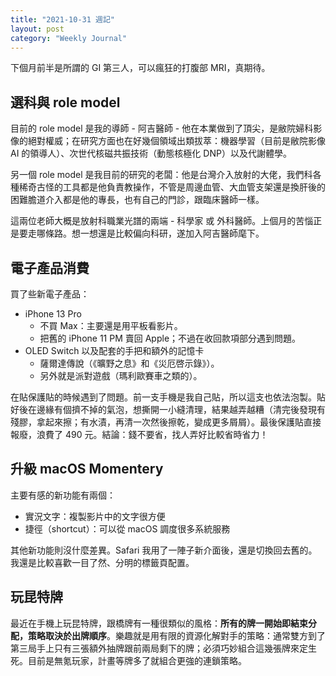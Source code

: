```yaml
---
title: "2021-10-31 週記"
layout: post
category: "Weekly Journal"
---
```


下個月前半是所謂的 GI 第三人，可以瘋狂的打腹部 MRI，真期待。

## 選科與 role model

目前的 role model 是我的導師 - 阿吉醫師 - 他在本業做到了頂尖，是敝院婦科影像的絕對權威；在研究方面也在好幾個領域出類拔萃：機器學習（目前是敝院影像 AI 的領導人）、次世代核磁共振技術（動態核極化 DNP）以及代謝體學。

另一個 role model 是我目前的研究的老闆：他是台灣介入放射的大佬，我們科各種稀奇古怪的工具都是他負責教操作，不管是周邊血管、大血管支架還是換肝後的困難膽道介入都是他的專長，也有自己的門診，跟臨床醫師一樣。

這兩位老師大概是放射科職業光譜的兩端 - 科學家 或 外科醫師。上個月的苦惱正是要走哪條路。想一想還是比較偏向科研，遂加入阿吉醫師麾下。

## 電子產品消費

買了些新電子產品：

- iPhone 13 Pro
  - 不買 Max：主要還是用平板看影片。
  - 把舊的 iPhone 11 PM 賣回 Apple；不過在收回款項部分遇到問題。
- OLED Switch 以及配套的手把和額外的記憶卡
  - 薩爾達傳說（《曠野之息》和《災厄啓示錄》）。
  - 另外就是派對遊戲（瑪利歐賽車之類的）。

在貼保護貼的時候遇到了問題。前一支手機是我自己貼，所以這支也依法泡製。貼好後在邊緣有個擠不掉的氣泡，想撕開一小縫清理，結果越弄越糟（清完後發現有殘膠，拿起來擦；有水漬，再清一次然後擦乾，變成更多屑屑）。最後保護貼直接報廢，浪費了 490 元。結論：錢不要省，找人弄好比較省時省力！

## 升級 macOS Momentery

主要有感的新功能有兩個：

- 實況文字：複製影片中的文字很方便
- 捷徑（shortcut）：可以從 macOS 調度很多系統服務

其他新功能則沒什麼差異。Safari 我用了一陣子新介面後，還是切換回去舊的。我還是比較喜歡一目了然、分明的標籤頁配置。

## 玩昆特牌

最近在手機上玩昆特牌，跟橋牌有一種很類似的風格：**所有的牌一開始即結束分配，策略取決於出牌順序**。樂趣就是用有限的資源化解對手的策略：通常雙方到了第三局手上只有三張額外抽牌跟前兩局剩下的牌；必須巧妙組合這幾張牌來定生死。目前是無氪玩家，計畫等牌多了就組合更強的連鎖策略。
